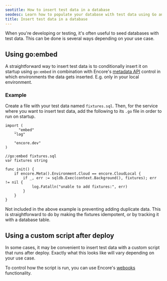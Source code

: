 ```yaml
---
seotitle: How to insert test data in a database
seodesc: Learn how to populate your database with test data using Go and Encore, making testing your backend application much simpler.
title: Insert test data in a database
---
```


When you're developing or testing, it's often useful to seed databases with test data.
This can be done is several ways depending on your use case.

## Using go:embed

A straightforward way to insert test data is to conditionally insert it on startup using `go:embed` in combination with Encore's [metadata API](/docs/develop/metadata) control in which environments the data gets inserted. E.g. only in your local environment.

### Example

Create a file with your test data named `fixtures.sql`.
Then, for the service where you want to insert test data, add the following to its `.go` file in order to run on startup.

```
import (
    _ "embed"
    "log"

    "encore.dev"
)

//go:embed fixtures.sql
var fixtures string

func init() {
    if encore.Meta().Environment.Cloud == encore.CloudLocal {
        if _, err := sqldb.Exec(context.Background(), fixtures); err != nil {
            log.Fatalln("unable to add fixtures:", err)
        }
    }
}
```

Not included in the above example is preventing adding duplicate data. This is straightforward to do by making the fixtures idempotent, or by tracking it with a database table.

## Using a custom script after deploy

In some cases, it may be convenient to insert test data with a custom script that runs after deploy.
Exactly what this looks like will vary depending on your use case.

To control how the script is run, you can use Encore's [webooks](/docs/deploy/webhooks) functionality.